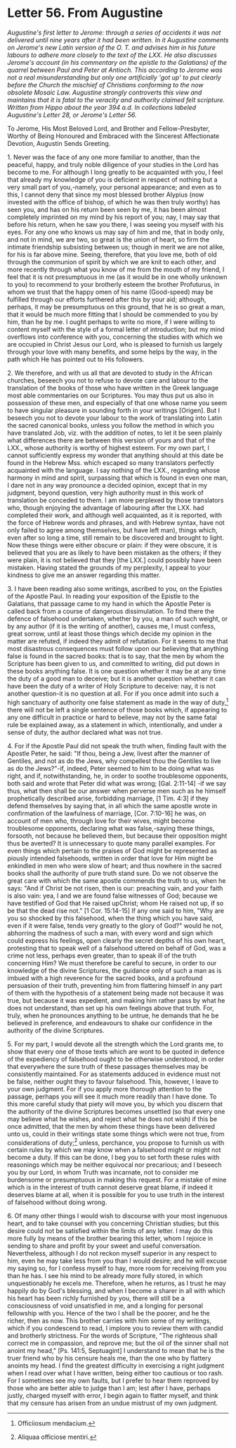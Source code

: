 <h1>Letter 56. From Augustine</h1>

<p><i>Augustine's first letter to Jerome: through a series of accidents it was not delivered until nine years after it had been written. In it Augustine comments on Jerome's new Latin version of the O. T. and advises him in his future labours to adhere more closely to the text of the LXX. He also discusses Jerome's account (in his commentary on the epistle to the Galatians) of the quarrel between Paul and Peter at Antioch. This according to Jerome was not a real misunderstanding but only one artificially 'got up' to put clearly before the Church the mischief of Christians conforming to the now obsolete Mosaic Law. Augustine strongly controverts this view and maintains that it is fatal to the veracity and authority claimed felt scripture. Written from Hippo about the year 394 a.d. In collections labeled Augustine's Letter 28, or Jerome's Letter 56.</i></p>

To Jerome, His Most Beloved Lord, and Brother and Fellow-Presbyter, Worthy of Being Honoured and Embraced with the Sincerest Affectionate Devotion, Augustin Sends Greeting.

1\. Never was the face of any one more familiar to another, than the peaceful, happy, and truly noble diligence of your studies in the Lord has become to me. For although I long greatly to be acquainted with you, I feel that already my knowledge of you is deficient in respect of nothing but a very small part of you,-namely, your personal appearance; and even as to this, I cannot deny that since my most blessed brother Alypius (now invested with the office of bishop, of which he was then truly worthy) has seen you, and has on his return been seen by me, it has been almost completely imprinted on my mind by his report of you; nay, I may say that before his return, when he saw you there, I was seeing you myself with his eyes. For any one who knows us may say of him and me, that in body only, and not in mind, we are two, so great is the union of heart, so firm the intimate friendship subsisting between us; though in merit we are not alike, for his is far above mine. Seeing, therefore, that you love me, both of old through the communion of spirit by which we are knit to each other, and more recently through what you know of me from the mouth of my friend, I feel that it is not presumptuous in me (as it would be in one wholly unknown to you) to recommend to your brotherly esteem the brother Profuturus, in whom we trust that the happy omen of his name (Good-speed) may be fulfilled through our efforts furthered after this by your aid; although, perhaps, it may be presumptuous on this ground, that he is so great a man, that it would be much more fitting that I should be commended to you by him, than he by me. I ought perhaps to write no more, if I were willing to content myself with the style of a formal letter of introduction; but my mind overflows into conference with you, concerning the studies with which we are occupied in Christ Jesus our Lord, who is pleased to furnish us largely through your love with many benefits, and some helps by the way, in the path which He has pointed out to His followers.

2\. We therefore, and with us all that are devoted to study in the African churches, beseech you not to refuse to devote care and labour to the translation of the books of those who have written in the Greek language most able commentaries on our Scriptures. You may thus put us also in possession of these men, and especially of that one whose name you seem to have singular pleasure in sounding forth in your writings [Origen]. But I beseech you not to devote your labour to the work of translating into Latin the sacred canonical books, unless you follow the method in which you have translated Job, viz. with the addition of notes, to let it be seen plainly what differences there are between this version of yours and that of the LXX., whose authority is worthy of highest esteem. For my own part, I cannot sufficiently express my wonder that anything should at this date be found in the Hebrew Mss. which escaped so many translators perfectly acquainted with the language. I say nothing of the LXX., regarding whose harmony in mind and spirit, surpassing that which is found in even one man, I dare not in any way pronounce a decided opinion, except that in my judgment, beyond question, very high authority must in this work of translation be conceded to them. I am more perplexed by those translators who, though enjoying the advantage of labouring after the LXX. had completed their work, and although well acquainted, as it is reported, with the force of Hebrew words and phrases, and with Hebrew syntax, have not only failed to agree among themselves, but have left man), things which, even after so long a time, still remain to be discovered and brought to light. Now these things were either obscure or plain: if they were obscure, it is believed that you are as likely to have been mistaken as the others; if they were plain, it is not believed that they [the LXX.] could possibly have been mistaken. Having stated the grounds of my perplexity, I appeal to your kindness to give me an answer regarding this matter.

3\. I have been reading also some writings, ascribed to you, on the Epistles of the Apostle Paul. In reading your exposition of the Epistle to the Galatians, that passage came to my hand in which the Apostle Peter is called back from a course of dangerous dissimulation. To find there the defence of falsehood undertaken, whether by you, a man of such weight, or by any author (if it is the writing of another), causes me, I must confess, great sorrow, until at least those things which decide my opinion in the matter are refuted, if indeed they admit of refutation. For it seems to me that most disastrous consequences must follow upon our believing that anything false is found in the sacred books: that is to say, that the men by whom the Scripture has been given to us, and committed to writing, did put down in these books anything false. It is one question whether it may be at any time the duty of a good man to deceive; but it is another question whether it can have been the duty of a writer of Holy Scripture to deceive: nay, it is not another question-it is no question at all. For if you once admit into such a high sanctuary of authority one false statement as made in the way of duty,[^82] there will not be left a single sentence of those books which, if appearing to any one difficult in practice or hard to believe, may not by the same fatal rule be explained away, as a statement in which, intentionally, and under a sense of duty, the author declared what was not true.

4\. For if the Apostle Paul did not speak the truth when, finding fault with the Apostle Peter, he said: "If thou, being a Jew, livest after the manner of Gentiles, and not as do the Jews, why compellest thou the Gentiles to live as do the Jews?"-if, indeed, Peter seemed to him to be doing what was right, and if, notwithstanding, he, in order to soothe troublesome opponents, both said and wrote that Peter did what was wrong; [Gal. 2:11-14] -if we say thus, what then shall be our answer when perverse men such as he himself prophetically described arise, forbidding marriage, [1 Tim. 4:3] if they defend themselves by saying that, in all which the same apostle wrote in confirmation of the lawfulness of marriage, [Cor. 7:10-16] he was, on account of men who, through love for their wives, might become troublesome opponents, declaring what was false,-saying these things, forsooth, not because he believed them, but because their opposition might thus be averted? It is unnecessary to quote many parallel examples. For even things which pertain to the praises of God might be represented as piously intended falsehoods, written in order that love for Him might be enkindled in men who were slow of heart; and thus nowhere in the sacred books shall the authority of pure truth stand sure. Do we not observe the great care with which the same apostle commends the truth to us, when he says: "And if Christ be not risen, then is our: preaching vain, and your faith is also vain: yea, I and we are found false witnesses of God; because we have testified of God that He raised upChrist; whom He raised not up, if so be that the dead rise not." [1 Cor. 15:14-15] If any one said to him, "Why are you so shocked by this falsehood, when the thing which you have said, even if it were false, tends very greatly to the glory of God?" would he not, abhorring the madness of such a man, with every word and sign which could express his feelings, open clearly the secret depths of his own heart, protesting that to speak well of a falsehood uttered on behalf of God, was a crime not less, perhaps even greater, than to speak ill of the truth concerning Him? We must therefore be careful to secure, in order to our knowledge of the divine Scriptures, the guidance only of such a man as is imbued with a high reverence for the sacred books, and a profound persuasion of their truth, preventing him from flattering himself in any part of them with the hypothesis of a statement being made not because it was true, but because it was expedient, and making him rather pass by what he does not understand, than set up his own feelings above that truth. For, truly, when he pronounces anything to be untrue, he demands that he be believed in preference, and endeavours to shake our confidence in the authority of the divine Scriptures.

5\. For my part, I would devote all the strength which the Lord grants me, to show that every one of those texts which are wont to be quoted in defence of the expediency of falsehood ought to be otherwise understood, in order that everywhere the sure truth of these passages themselves may be consistently maintained. For as statements adduced in evidence must not be false, neither ought they to favour falsehood. This, however, I leave to your own judgment. For if you apply more thorough attention to the passage, perhaps you will see it much more readily than I have done. To this more careful study that piety will move you, by which you discern that the authority of the divine Scriptures becomes unsettled (so that every one may believe what he wishes, and reject what he does not wish) if this be once admitted, that the men by whom these things have been delivered unto us, could in their writings state some things which were not true, from considerations of duty;[^87] unless, perchance, you propose to furnish us with certain rules by which we may know when a falsehood might or might not become a duty. If this can be done, I beg you to set forth these rules with reasonings which may be neither equivocal nor precarious; and I beseech you by our Lord, in whom Truth was incarnate, not to consider me burdensome or presumptuous in making this request. For a mistake of mine which is in the interest of truth cannot deserve great blame, if indeed it deserves blame at all, when it is possible for you to use truth in the interest of falsehood without doing wrong.

6\. Of many other things I would wish to discourse with your most ingenuous heart, and to take counsel with you concerning Christian studies; but this desire could not be satisfied within the limits of any letter. I may do this more fully by means of the brother bearing this letter, whom I rejoice in sending to share and profit by your sweet and useful conversation. Nevertheless, although I do not reckon myself superior in any respect to him, even he may take less from you than I would desire; and he will excuse my saying so, for I confess myself to hay, more room for receiving from you than he has. I see his mind to be already more fully stored, in which unquestionably he excels me. Therefore, when he returns, as I trust he may happily do by God's blessing, and when I become a sharer in all with which his heart has been richly furnished by you, there will still be a consciousness of void unsatisfied in me, and a longing for personal fellowship with you. Hence of the two I shall be the poorer, and he the richer, then as now. This brother carries with him some of my writings, which if you condescend to read, I implore you to review them with candid and brotherly strictness. For the words of Scripture, "The righteous shall correct me in compassion, and reprove me; but the oil of the sinner shall not anoint my head," [Ps. 141:5, Septuagint] I understand to mean that he is the truer friend who by his censure heals me, than the one who by flattery anoints my head. I find the greatest difficulty in exercising a right judgment when I read over what I have written, being either too cautious or too rash. For I sometimes see my own faults, but I prefer to hear them reproved by those who are better able to judge than I am; lest after I have, perhaps justly, charged myself with error, I begin again to flatter myself, and think that my censure has arisen from an undue mistrust of my own judgment.

[^82]:
	Officiiosum mendacium.

[^87]:
	Aliquaa officiose mentiri.